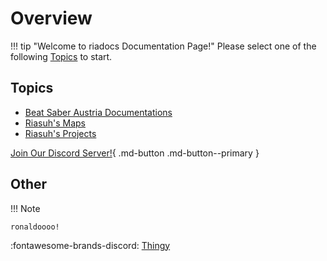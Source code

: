 # Overview
!!! tip "Welcome to riadocs Documentation Page!"
    Please select one of the following [Topics](./index.md/#topics) to start.

## Topics

* [Beat Saber Austria Documentations](./bsat_docs)
* [Riasuh's Maps](./ria_maps)
* [Riasuh's Projects](./ria_projects)
  
[Join Our Discord Server!](https://discord.gg/TvRkNY2){ .md-button .md-button--primary }
## Other

    
!!! Note
    
    ronaldoooo!


:fontawesome-brands-discord: [Thingy](https://www.mkdocs.org)